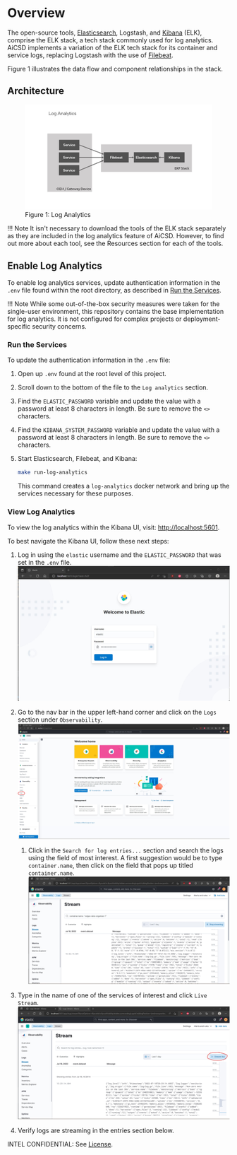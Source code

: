 # Overview
The open-source tools, [Elasticsearch](../log-analytics/elasticsearch.md), Logstash, and [Kibana](../log-analytics/kibana.md) (ELK), comprise the ELK stack, a tech stack commonly used for log analytics. AiCSD implements a variation of the ELK tech stack for its container and service logs, replacing Logstash with the use of [Filebeat](../log-analytics/filebeat.md).

Figure 1 illustrates the data flow and component relationships in the stack.

## Architecture

<figure class="figure-image">
<img src="../images/LogAnalyticsStack.jpg" alt="Figure 1: Log Analytics">
<figcaption>Figure 1: Log Analytics</figcaption>
</figure>


!!! Note
    It isn't necessary to download the tools of the ELK stack separately as they are included in the log analytics feature of AiCSD. However, to find out more about each tool, see the Resources section for each of the tools.

## Enable Log Analytics
To enable log analytics services, update authentication information in the `.env` file found within the root directory, as described in [Run the Services](#run-the-services). 

!!! Note
    While some out-of-the-box security measures were taken for the single-user environment, this repository contains the base implementation for log analytics. It is not configured for complex projects or deployment-specific security concerns.

### Run the Services
To update the authentication information in the `.env` file:

1. Open up `.env` found at the root level of this project.
2. Scroll down to the bottom of the file to the `Log analytics` section.
3. Find the `ELASTIC_PASSWORD` variable and update the value with a password at least 8 characters in length. Be sure to remove the `<>` characters.
4. Find the `KIBANA_SYSTEM_PASSWORD` variable and update the value with a password at least 8 characters in length. Be sure to remove the `<>` characters.
5. Start Elasticsearch, Filebeat, and Kibana:

    ```bash
    make run-log-analytics
    ```

    This command creates a `log-analytics` docker network and bring up the services necessary for these purposes.

### View Log Analytics
To view the log analytics within the Kibana UI, visit: [http://localhost:5601](http://localhost:5601).

To best navigate the Kibana UI, follow these next steps:

1. Log in using the `elastic` username and the `ELASTIC_PASSWORD` that was set in the `.env` file.
   ![Elasticsearch Login](../images/LogAnalyticsLogin.jpg)

2. Go to the nav bar in the upper left-hand corner and click on the `Logs` section under `Observability`.
   ![Elasticsearch Navigation](../images/LogAnalyticsNavigation.jpg)

   1. Click in the `Search for log entries...` section and search the logs using the field of most interest.
   A first suggestion would be to type `container.name`, then click on the field that pops up titled `container.name`.
   ![Elasticsearch Search](../images/LogAnalyticsSearch.jpg)

3. Type in the name of one of the services of interest and click `Live Stream`.
   ![Elasticsearch Stream](../images/LogAnalyticsStream.jpg)

5. Verify logs are streaming in the entries section below.

INTEL CONFIDENTIAL: See [License](../LICENSE.md).